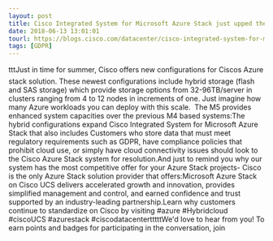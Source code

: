 ```yaml
---
layout: post
title: Cisco Integrated System for Microsoft Azure Stack just upped the ante
date: 2018-06-13 13:01:01
tourl: https://blogs.cisco.com/datacenter/cisco-integrated-system-for-microsoft-azure-stack-just-upped-the-ante
tags: [GDPR]
---
```

tttJust in time for summer, Cisco offers new configurations for Ciscos Azure stack solution. These newest configurations include hybrid storage (flash and SAS storage) which provide storage options from 32-96TB/server in clusters ranging from 4 to 12 nodes in increments of one. Just imagine how many Azure workloads you can deploy with this scale.  The M5 provides enhanced system capacities over the previous M4 based systems:The hybrid configurations expand Cisco Integrated System for Microsoft Azure Stack that also includes Customers who store data that must meet regulatory requirements such as GDPR, have compliance policies that prohibit cloud use, or simply have cloud connectivity issues should look to the Cisco Azure Stack system for resolution.And just to remind you why our system has the most competitive offer for your Azure Stack projects- Cisco is the only Azure Stack solution provider that offers:Microsoft Azure Stack on Cisco UCS delivers accelerated growth and innovation, provides simplified management and control, and earned confidence and trust supported by an industry-leading partnership.Learn why customers continue to standardize on Cisco by visiting #azure #Hybridcloud #ciscoUCS #azurestack #ciscodatacentertttttWe'd love to hear from you! To earn points and badges for participating in the conversation, join 
